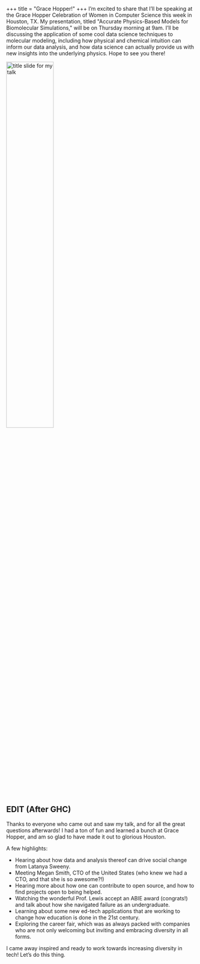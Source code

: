 +++
title = "Grace Hopper!"
+++
I’m excited to share that I’ll be speaking at the Grace Hopper Celebration
of Women in Computer Science this week in Houston, TX. My presentation,
titled "Accurate Physics-Based Models for Biomolecular Simulations," will
be on Thursday morning at 9am. I’ll be discussing the application of some
cool data science techniques to molecular modeling, including how physical
and chemical intuition can inform our data analysis, and how data science
can actually provide us with new insights into the underlying physics. Hope
to see you there!

<!-- more -->

<img class="center" src="https://heytasha.com/images/16-ghc-teaser.png"
alt="title slide for my talk" width="50%"/>

## EDIT (After GHC)

Thanks to everyone who came out and saw my talk, and for all the great
questions afterwards! I had a ton of fun and learned a bunch at Grace
Hopper, and am so glad to have made it out to glorious Houston.

A few highlights:

* Hearing about how data and analysis thereof can drive social change from
Latanya Sweeny.
* Meeting Megan Smith, CTO of the United States (who knew we had a CTO, and
that she is so awesome?!)
* Hearing more about how one can contribute to open source, and how to find
projects open to being helped.
* Watching the wonderful Prof. Lewis accept an ABIE award (congrats!) and
talk about how she navigated failure as an undergraduate.
* Learning about some new ed-tech applications that are working to change how
education is done in the 21st century.
* Exploring the career fair, which was as always packed with companies who
are not only welcoming but inviting and embracing diversity in all forms.

I came away inspired and ready to work towards increasing diversity in
tech! Let’s do this thing.
